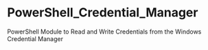 # PowerShell_Credential_Manager
PowerShell Module to Read and Write Credentials from the Windows Credential Manager
